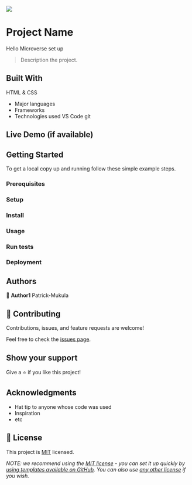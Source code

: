 ![](https://img.shields.io/badge/Microverse-blueviolet)

# Project Name
Hello Microverse set up
> Description the project.


## Built With
HTML & CSS
- Major languages
- Frameworks
- Technologies used
VS Code
git
## Live Demo (if available)



## Getting Started


To get a local copy up and running follow these simple example steps.

### Prerequisites

### Setup

### Install

### Usage

### Run tests

### Deployment



## Authors

👤 **Author1**
Patrick-Mukula


## 🤝 Contributing

Contributions, issues, and feature requests are welcome!

Feel free to check the [issues page](../../issues/).

## Show your support

Give a ⭐️ if you like this project!

## Acknowledgments

- Hat tip to anyone whose code was used
- Inspiration
- etc

## 📝 License

This project is [MIT](./LICENSE) licensed.

_NOTE: we recommend using the [MIT license](https://choosealicense.com/licenses/mit/) - you can set it up quickly by [using templates available on GitHub](https://docs.github.com/en/communities/setting-up-your-project-for-healthy-contributions/adding-a-license-to-a-repository). You can also use [any other license](https://choosealicense.com/licenses/) if you wish._